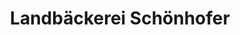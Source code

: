 ---
title: "Landbäckerei Schönhofer"
url: /bischofsmais/landbaeckerei-schoenhofer/
shop: Bäckerei
---